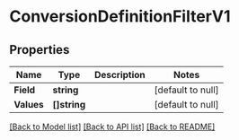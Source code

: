 # ConversionDefinitionFilterV1

## Properties
Name | Type | Description | Notes
------------ | ------------- | ------------- | -------------
**Field** | **string** |  | [default to null]
**Values** | **[]string** |  | [default to null]

[[Back to Model list]](../README.md#documentation-for-models) [[Back to API list]](../README.md#documentation-for-api-endpoints) [[Back to README]](../README.md)

